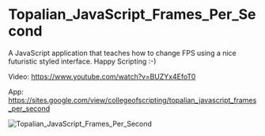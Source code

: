 # Topalian_JavaScript_Frames_Per_Second
A JavaScript application that teaches how to change FPS using a nice futuristic styled interface. Happy Scripting :-)

Video: https://www.youtube.com/watch?v=BUZYx4EfoT0

App: https://sites.google.com/view/collegeofscripting/topalian_javascript_frames_per_second

![Topalian_JavaScript_Frames_Per_Second](https://pbs.twimg.com/media/GHF32YaXwAAFuqx?format=jpg&name=large)
